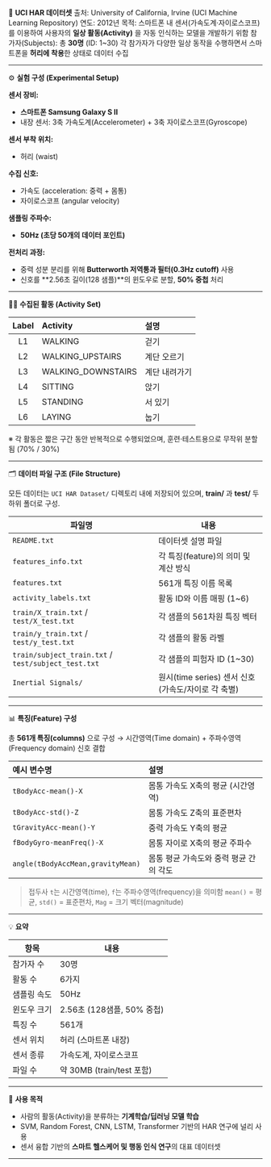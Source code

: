 📘 **UCI HAR 데이터셋**
출처: University of California, Irvine (UCI Machine Learning Repository)
연도: 2012년
목적: 스마트폰 내 센서(가속도계·자이로스코프)를 이용하여 사용자의 **일상 활동(Activity)** 을 자동 인식하는 모델을 개발하기 위함
참가자(Subjects): 총 **30명** (ID: 1~30)
각 참가자가 다양한 일상 동작을 수행하면서 스마트폰을 **허리에 착용**한 상태로 데이터 수집

---

⚙️ **실험 구성 (Experimental Setup)**

**센서 장비:**

* **스마트폰 Samsung Galaxy S II**
* 내장 센서: 3축 가속도계(Accelerometer) + 3축 자이로스코프(Gyroscope)

**센서 부착 위치:**

* 허리 (waist)

**수집 신호:**

* 가속도 (acceleration: 중력 + 몸통)
* 자이로스코프 (angular velocity)

**샘플링 주파수:**

* **50Hz (초당 50개의 데이터 포인트)**

**전처리 과정:**

* 중력 성분 분리를 위해 **Butterworth 저역통과 필터(0.3Hz cutoff)** 사용
* 신호를 **2.56초 길이(128 샘플)**의 윈도우로 분할, **50% 중첩** 처리

---

🏃‍♂️ **수집된 활동 (Activity Set)**

| Label | Activity           | 설명      |
| :---: | :----------------- | :------ |
|   L1  | WALKING            | 걷기      |
|   L2  | WALKING_UPSTAIRS   | 계단 오르기  |
|   L3  | WALKING_DOWNSTAIRS | 계단 내려가기 |
|   L4  | SITTING            | 앉기      |
|   L5  | STANDING           | 서 있기    |
|   L6  | LAYING             | 눕기      |

※ 각 활동은 짧은 구간 동안 반복적으로 수행되었으며, 훈련·테스트용으로 무작위 분할됨 (70% / 30%)

---

🗂️ **데이터 파일 구조 (File Structure)**

모든 데이터는 `UCI HAR Dataset/` 디렉토리 내에 저장되어 있으며,
**train/** 과 **test/** 두 하위 폴더로 구성.

| 파일명                                                 | 내용                                   |
| --------------------------------------------------- | ------------------------------------ |
| `README.txt`                                        | 데이터셋 설명 파일                           |
| `features_info.txt`                                 | 각 특징(feature)의 의미 및 계산 방식            |
| `features.txt`                                      | 561개 특징 이름 목록                        |
| `activity_labels.txt`                               | 활동 ID와 이름 매핑 (1~6)                   |
| `train/X_train.txt` / `test/X_test.txt`             | 각 샘플의 561차원 특징 벡터                    |
| `train/y_train.txt` / `test/y_test.txt`             | 각 샘플의 활동 라벨                          |
| `train/subject_train.txt` / `test/subject_test.txt` | 각 샘플의 피험자 ID (1~30)                  |
| `Inertial Signals/`                                 | 원시(time series) 센서 신호 (가속도/자이로 각 축별) |

---

📊 **특징(Feature) 구성**

총 **561개 특징(columns)** 으로 구성
→ 시간영역(Time domain) + 주파수영역(Frequency domain) 신호 결합

| 예시 변수명                            | 설명                     |
| :-------------------------------- | :--------------------- |
| `tBodyAcc-mean()-X`               | 몸통 가속도 X축의 평균 (시간영역)   |
| `tBodyAcc-std()-Z`                | 몸통 가속도 Z축의 표준편차        |
| `tGravityAcc-mean()-Y`            | 중력 가속도 Y축의 평균          |
| `fBodyGyro-meanFreq()-X`          | 몸통 자이로 X축의 평균 주파수      |
| `angle(tBodyAccMean,gravityMean)` | 몸통 평균 가속도와 중력 평균 간의 각도 |

> 접두사 `t`는 시간영역(time), `f`는 주파수영역(frequency)을 의미함
> `mean()` = 평균, `std()` = 표준편차, `Mag` = 크기 벡터(magnitude)

---

💡 **요약**

| 항목     | 내용                     |
| ------ | ---------------------- |
| 참가자 수  | 30명                    |
| 활동 수   | 6가지                    |
| 샘플링 속도 | 50Hz                   |
| 윈도우 크기 | 2.56초 (128샘플, 50% 중첩)  |
| 특징 수   | 561개                   |
| 센서 위치  | 허리 (스마트폰 내장)           |
| 센서 종류  | 가속도계, 자이로스코프           |
| 파일 수   | 약 30MB (train/test 포함) |

---

🎯 **사용 목적**

* 사람의 활동(Activity)을 분류하는 **기계학습/딥러닝 모델 학습**
* SVM, Random Forest, CNN, LSTM, Transformer 기반의 HAR 연구에 널리 사용
* 센서 융합 기반의 **스마트 헬스케어 및 행동 인식 연구**의 대표 데이터셋

---
